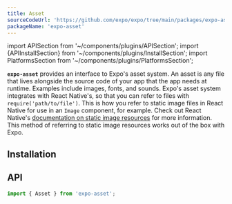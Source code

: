 ```yaml
---
title: Asset
sourceCodeUrl: 'https://github.com/expo/expo/tree/main/packages/expo-asset'
packageName: 'expo-asset'
---
```


import APISection from '~/components/plugins/APISection';
import {APIInstallSection} from '~/components/plugins/InstallSection';
import PlatformsSection from '~/components/plugins/PlatformsSection';

<!-- TODO: Explain how this is an OTA / bundler thing. -->

**`expo-asset`** provides an interface to Expo's asset system. An asset is any file that lives alongside the source code of your app that the app needs at runtime. Examples include images, fonts, and sounds. Expo's asset system integrates with React Native's, so that you can refer to files with `require('path/to/file')`. This is how you refer to static image files in React Native for use in an `Image` component, for example. Check out React Native's [documentation on static image resources](https://reactnative.dev/docs/images#static-image-resources) for more information. This method of referring to static image resources works out of the box with Expo.

<PlatformsSection android emulator ios simulator web />

## Installation

<APIInstallSection />

## API

```js
import { Asset } from 'expo-asset';
```

<APISection packageName="expo-asset" apiName="Asset" />

